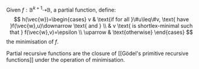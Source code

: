 Given $f:\mathbb{B}^{k+1}\dashrightarrow \mathbb{B}$, a partial function, define:
$$
h(\vec{w})=\begin{cases}
v  &  \text{if for all }\#u\leq\#v, \text{ have }f(\vec{w},u)\downarrow \text{ and } \\
 & v \text{ is shortlex-minimal such that } f(\vec{w},v)=\epsilon \\
\uparrow & \text{otherwise}  
\end{cases}
$$
the minimisation of $f$. 

Partial recursive functions are the closure of 
[[Gödel's primitive recursive functions]] 
under the operation of minimisation.
